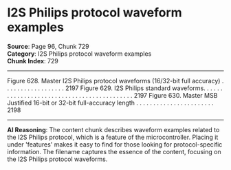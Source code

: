 # I2S Philips protocol waveform examples

**Source**: Page 96, Chunk 729  
**Category**: I2S Philips protocol waveform examples  
**Chunk Index**: 729

---

Figure 628. Master I2S Philips protocol waveforms (16/32-bit full accuracy) . . . . . . . . . . . . . . . . . . 2197
Figure 629. I2S Philips standard waveforms. . . . . . . . . . . . . . . . . . . . . . . . . . . . . . . . . . . . . . . . . . . 2197
Figure 630. Master MSB Justified 16-bit or 32-bit full-accuracy length . . . . . . . . . . . . . . . . . . . . . . . 2198

---

**AI Reasoning**: The content chunk describes waveform examples related to the I2S Philips protocol, which is a feature of the microcontroller. Placing it under 'features' makes it easy to find for those looking for protocol-specific information. The filename captures the essence of the content, focusing on the I2S Philips protocol waveforms.
